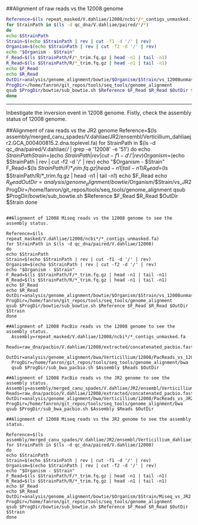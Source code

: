 ##Alignment of raw reads vs the 12008 genome

```bash
Reference=$(ls repeat_masked/V.dahliae/12008/ncbi*/*_contigs_unmasked.fa)
for StrainPath in $(ls -d qc_dna/V.dahliae/paired/*/*)
do
echo $StrainPath
Strain=$(echo $StrainPath | rev | cut -f1 -d '/' | rev)
Organism=$(echo $StrainPath | rev | cut -f2 -d '/' | rev)
echo "$Organism - $Strain"
F_Read=$(ls $StrainPath/F/*_trim.fq.gz | head -n1 | tail -n1)
R_Read=$(ls $StrainPath/R/*_trim.fq.gz | head -n1 | tail -n1)
echo $F_Read
echo $R_Read
OutDir=analysis/genome_alignment/bowtie/$Organism/$Strain/vs_12008unmasked
ProgDir=/home/fanron/git_repos/tools/seq_tools/genome_alignment
qsub $ProgDir/bowtie/sub_bowtie.sh $Reference $F_Read $R_Read $OutDir $Strain
done
```
*************************************************************************************
Inbestigate the inversion event in 12008 genome. Fistly, check the assembly status of 12008 genome.

##Alignment of raw reads vs the JR2 genome
Reference=$(ls assembly/merged_canu_spades/V.dahliae/JR2/ensembl/Verticillium_dahliaejr2.GCA_000400815.2.dna.toplevel.fa)
for StrainPath in $(ls -d qc_dna/paired/V.dahliae/*/* | grep -e '12008' -e '51')
do
echo $StrainPath
Strain=$(echo $StrainPath | rev | cut -f1 -d '/' | rev)
Organism=$(echo $StrainPath | rev | cut -f2 -d '/' | rev)
echo "$Organism - $Strain"
F_Read=$(ls $StrainPath/F/*_trim.fq.gz | head -n1 | tail -n1)
R_Read=$(ls $StrainPath/R/*_trim.fq.gz | head -n1 | tail -n1)
echo $F_Read
echo $R_Read
OutDir=analysis/genome_alignment/bowtie/$Organism/$Strain/vs_JR2
ProgDir=/home/fanron/git_repos/tools/seq_tools/genome_alignment
qsub $ProgDir/bowtie/sub_bowtie.sh $Reference $F_Read $R_Read $OutDir $Strain
done
```

##Alignment of 12008 Miseq reads vs the 12008 genome to see the assembly status.

Reference=$(ls repeat_masked/V.dahliae/12008/ncbi*/*_contigs_unmasked.fa)
for StrainPath in $(ls -d qc_dna/paired/V.dahliae/12008)
do
echo $StrainPath
Strain=$(echo $StrainPath | rev | cut -f1 -d '/' | rev)
Organism=$(echo $StrainPath | rev | cut -f2 -d '/' | rev)
echo "$Organism - $Strain"
F_Read=$(ls $StrainPath/F/*_trim.fq.gz | head -n1 | tail -n1)
R_Read=$(ls $StrainPath/R/*_trim.fq.gz | head -n1 | tail -n1)
echo $F_Read
echo $R_Read
OutDir=analysis/genome_alignment/bowtie/$Organism/$Strain/vs_12008unmasked
ProgDir=/home/fanron/git_repos/tools/seq_tools/genome_alignment
qsub $ProgDir/bowtie/sub_bowtie.sh $Reference $F_Read $R_Read $OutDir $Strain
done

##Alignment of 12008 PacBio reads vs the 12008 genome to see the assembly status.
  Assembly=repeat_masked/V.dahliae/12008/ncbi*/*_contigs_unmasked.fa
  Reads=raw_dna/pacbio/V.dahliae/12008/extracted/concatenated_pacbio.fastq
  OutDir=analysis/genome_alignment/bwa/Verticillium/12008/PacReads_vs_12008merge
  ProgDir=/home/fanron/git_repos/tools/seq_tools/genome_alignment/bwa
  qsub $ProgDir/sub_bwa_pacbio.sh $Assembly $Reads $OutDir

##Alignment of 12008 PacBio reads vs the JR2 genome to see the assembly status.
Assembly=assembly/merged_canu_spades/V.dahliae/JR2/ensembl/Verticillium_dahliaejr2.GCA_000400815.2.dna.toplevel.fa
Reads=raw_dna/pacbio/V.dahliae/12008/extracted/concatenated_pacbio.fastq
OutDir=analysis/genome_alignment/bwa/Verticillium/12008/PacReads_vs_JR2
ProgDir=/home/fanron/git_repos/tools/seq_tools/genome_alignment/bwa
qsub $ProgDir/sub_bwa_pacbio.sh $Assembly $Reads $OutDir

##Alignment of 12008 Miseq reads vs the JR2 genome to see the assembly status.

Reference=$(ls assembly/merged_canu_spades/V.dahliae/JR2/ensembl/Verticillium_dahliaejr2.GCA_000400815.2.dna.toplevel.fa)
for StrainPath in $(ls -d qc_dna/paired/V.dahliae/12008)
do
echo $StrainPath
Strain=$(echo $StrainPath | rev | cut -f1 -d '/' | rev)
Organism=$(echo $StrainPath | rev | cut -f2 -d '/' | rev)
echo "$Organism - $Strain"
F_Read=$(ls $StrainPath/F/*_trim.fq.gz | head -n1 | tail -n1)
R_Read=$(ls $StrainPath/R/*_trim.fq.gz | head -n1 | tail -n1)
echo $F_Read
echo $R_Read
OutDir=analysis/genome_alignment/bowtie/$Organism/$Strain/Miseq_vs_JR2
ProgDir=/home/fanron/git_repos/tools/seq_tools/genome_alignment
qsub $ProgDir/bowtie/sub_bowtie.sh $Reference $F_Read $R_Read $OutDir $Strain
done